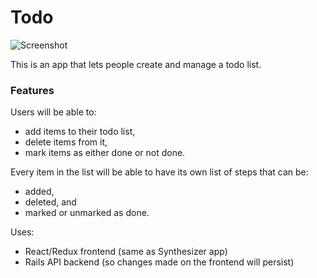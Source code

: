 # Todo

![Screenshot](http://68.media.tumblr.com/0596dbcdc3927dd165f3c7eb89be39a1/tumblr_inline_oh4asxkysO1uwpbq3_540.png)

This is an app that lets people create and manage a todo list. 

### Features
Users will be able to: 
- add items to their todo list, 
- delete items from it, 
- mark items as either done or not done.

Every item in the list will be able to have its own list of steps that can be:
- added,
- deleted, and 
- marked or unmarked as done.

Uses: 
- React/Redux frontend (same as Synthesizer app) 
- Rails API backend (so changes made on the frontend will persist)